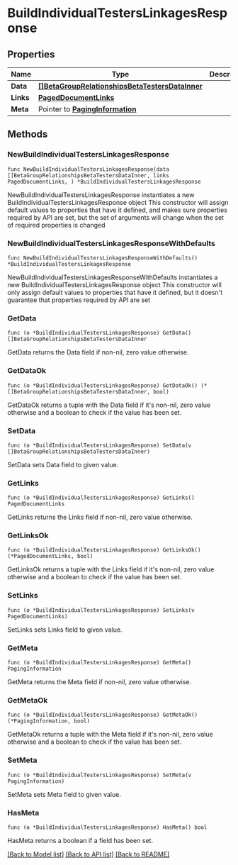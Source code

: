 # BuildIndividualTestersLinkagesResponse

## Properties

Name | Type | Description | Notes
------------ | ------------- | ------------- | -------------
**Data** | [**[]BetaGroupRelationshipsBetaTestersDataInner**](BetaGroupRelationshipsBetaTestersDataInner.md) |  | 
**Links** | [**PagedDocumentLinks**](PagedDocumentLinks.md) |  | 
**Meta** | Pointer to [**PagingInformation**](PagingInformation.md) |  | [optional] 

## Methods

### NewBuildIndividualTestersLinkagesResponse

`func NewBuildIndividualTestersLinkagesResponse(data []BetaGroupRelationshipsBetaTestersDataInner, links PagedDocumentLinks, ) *BuildIndividualTestersLinkagesResponse`

NewBuildIndividualTestersLinkagesResponse instantiates a new BuildIndividualTestersLinkagesResponse object
This constructor will assign default values to properties that have it defined,
and makes sure properties required by API are set, but the set of arguments
will change when the set of required properties is changed

### NewBuildIndividualTestersLinkagesResponseWithDefaults

`func NewBuildIndividualTestersLinkagesResponseWithDefaults() *BuildIndividualTestersLinkagesResponse`

NewBuildIndividualTestersLinkagesResponseWithDefaults instantiates a new BuildIndividualTestersLinkagesResponse object
This constructor will only assign default values to properties that have it defined,
but it doesn't guarantee that properties required by API are set

### GetData

`func (o *BuildIndividualTestersLinkagesResponse) GetData() []BetaGroupRelationshipsBetaTestersDataInner`

GetData returns the Data field if non-nil, zero value otherwise.

### GetDataOk

`func (o *BuildIndividualTestersLinkagesResponse) GetDataOk() (*[]BetaGroupRelationshipsBetaTestersDataInner, bool)`

GetDataOk returns a tuple with the Data field if it's non-nil, zero value otherwise
and a boolean to check if the value has been set.

### SetData

`func (o *BuildIndividualTestersLinkagesResponse) SetData(v []BetaGroupRelationshipsBetaTestersDataInner)`

SetData sets Data field to given value.


### GetLinks

`func (o *BuildIndividualTestersLinkagesResponse) GetLinks() PagedDocumentLinks`

GetLinks returns the Links field if non-nil, zero value otherwise.

### GetLinksOk

`func (o *BuildIndividualTestersLinkagesResponse) GetLinksOk() (*PagedDocumentLinks, bool)`

GetLinksOk returns a tuple with the Links field if it's non-nil, zero value otherwise
and a boolean to check if the value has been set.

### SetLinks

`func (o *BuildIndividualTestersLinkagesResponse) SetLinks(v PagedDocumentLinks)`

SetLinks sets Links field to given value.


### GetMeta

`func (o *BuildIndividualTestersLinkagesResponse) GetMeta() PagingInformation`

GetMeta returns the Meta field if non-nil, zero value otherwise.

### GetMetaOk

`func (o *BuildIndividualTestersLinkagesResponse) GetMetaOk() (*PagingInformation, bool)`

GetMetaOk returns a tuple with the Meta field if it's non-nil, zero value otherwise
and a boolean to check if the value has been set.

### SetMeta

`func (o *BuildIndividualTestersLinkagesResponse) SetMeta(v PagingInformation)`

SetMeta sets Meta field to given value.

### HasMeta

`func (o *BuildIndividualTestersLinkagesResponse) HasMeta() bool`

HasMeta returns a boolean if a field has been set.


[[Back to Model list]](../README.md#documentation-for-models) [[Back to API list]](../README.md#documentation-for-api-endpoints) [[Back to README]](../README.md)


